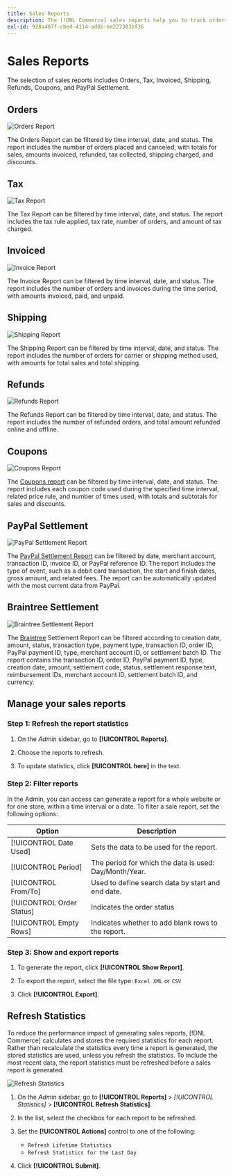 ```yaml
---
title: Sales Reports
description: The [!DNL Commerce] sales reports help you to track orders, taxes, invoices, shipping, refunds, coupons, and PayPal settlement.
exl-id: 928a407f-cbed-4114-ad0b-ee227383bf36
---
```

# Sales Reports

The selection of sales reports includes Orders, Tax, Invoiced, Shipping, Refunds, Coupons, and PayPal Settlement.

## Orders

![Orders Report](./assets/order-report.png)<!-- zoom -->

The Orders Report can be filtered by time interval, date, and status. The report includes the number of orders placed and canceled, with totals for sales, amounts invoiced, refunded, tax collected, shipping charged, and discounts.

## Tax

![Tax Report](./assets/tax-report.png)<!-- zoom -->

The Tax Report can be filtered by time interval, date, and status. The report includes the tax rule applied, tax rate, number of orders, and amount of tax charged.

## Invoiced

![Invoice Report](./assets/sales-invoiced.png)<!-- zoom -->

The Invoice Report can be filtered by time interval, date, and status. The report includes the number of orders and invoices during the time period, with amounts invoiced, paid, and unpaid.

## Shipping

![Shipping Report](./assets/shipping.png)<!-- zoom -->

The Shipping Report can be filtered by time interval, date, and status. The report includes the number of orders for carrier or shipping method used, with amounts for total sales  and total shipping.

## Refunds

![Refunds Report](./assets/sales-refunds.png)<!-- zoom -->

The Refunds Report can be filtered by time interval, date, and status. The report includes the number of refunded orders, and total amount refunded online and offline.

## Coupons

![Coupons Report](./assets/sales-coupons.png)<!-- zoom -->

The [Coupons report](../merchandising-promotions/price-rules-cart-coupon.md#coupons-report) can be filtered by time interval, date, and status. The report includes each coupon code used during the specified time interval, related price rule, and number of times used, with totals and subtotals for sales and discounts.

## PayPal Settlement

![PayPal Settlement Report](./assets/reports-sales-paypal-settlement.png)<!-- zoom -->

The [PayPal Settlement Report](https://docs.magento.com/user-guide/payment/paypal-settlement-reports.html) can be filtered by date, merchant account, transaction ID, invoice ID, or PayPal reference ID. The report includes the type of event, such as a debit card transaction, the start and finish dates, gross amount, and related fees. The report can be automatically updated with the most current data from PayPal.

## Braintree Settlement

![Braintree Settlement Report](./assets/braintree-settlement.png)<!-- zoom -->

The [Braintree](https://docs.magento.com/user-guide/payment/braintree.html) Settlement Report can be filtered according to creation date, amount, status, transaction type, payment type, transaction ID, order ID, PayPal payment ID, type, merchant account ID, or settlement batch ID. The report contains the transaction ID, order ID, PayPal payment ID, type, creation date, amount, settlement code, status, settlement response text, reimbursement IDs, merchant account ID, settlement batch ID, and currency.

## Manage your sales reports

### Step 1: Refresh the report statistics

1. On the _Admin_ sidebar, go to **[!UICONTROL Reports]**.

1. Choose the reports to refresh.

1. To update statistics, click **[!UICONTROL here]** in the text.

### Step 2: Filter reports

In the Admin, you can access can generate a report for a whole website or for one store, within a time interval or a date. To filter a sale report, set the following options:

| Option | Description |
|--- |--- |
|[!UICONTROL Date Used]|Sets the data to be used for the report.|
|[!UICONTROL Period]|The period for which the data is used: Day/Month/Year.|
|[!UICONTROL From/To]|Used to define search data by start and end date.|
|[!UICONTROL Order Status]|Indicates the order status|
|[!UICONTROL Empty Rows]|Indicates whether to add blank rows to the report.|

### Step 3: Show and export reports

1. To generate the report, click **[!UICONTROL Show Report]**.

1. To export the report, select the file type: `Excel XML` or `CSV`

1. Click **[!UICONTROL Export]**.

## Refresh Statistics

To reduce the performance impact of generating sales reports, [!DNL Commerce] calculates and stores the required statistics for each report. Rather than recalculate the statistics every time a report is generated, the stored statistics are used, unless you refresh the statistics. To include the most recent data, the report statistics must be refreshed before a sales report is generated.

![Refresh Statistics](./assets/refresh-stats.png)<!-- zoom -->

1. On the _Admin_ sidebar, go to **[!UICONTROL Reports]** > _[!UICONTROL Statistics]_ > **[!UICONTROL Refresh Statistics]**.

1. In the list, select the checkbox for each report to be refreshed.

1. Set the **[!UICONTROL Actions]** control to one of the following:

   - `Refresh Lifetime Statistics`
   - `Refresh Statistics for the Last Day`

1. Click **[!UICONTROL Submit]**.
